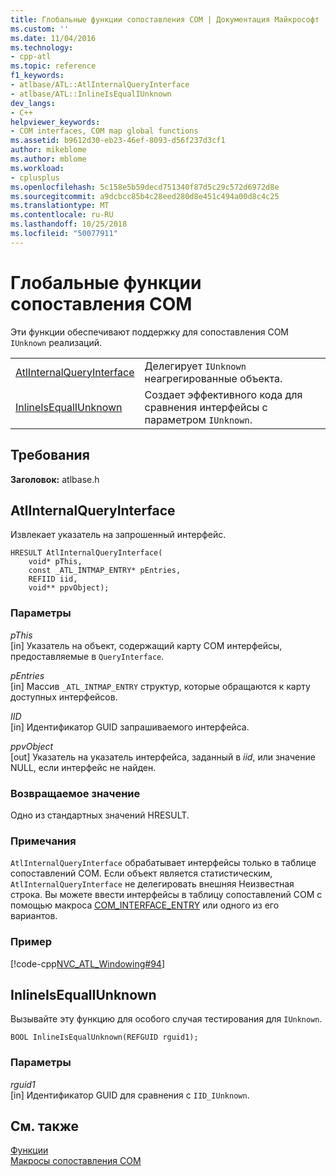 ```yaml
---
title: Глобальные функции сопоставления COM | Документация Майкрософт
ms.custom: ''
ms.date: 11/04/2016
ms.technology:
- cpp-atl
ms.topic: reference
f1_keywords:
- atlbase/ATL::AtlInternalQueryInterface
- atlbase/ATL::InlineIsEqualIUnknown
dev_langs:
- C++
helpviewer_keywords:
- COM interfaces, COM map global functions
ms.assetid: b9612d30-eb23-46ef-8093-d56f237d3cf1
author: mikeblome
ms.author: mblome
ms.workload:
- cplusplus
ms.openlocfilehash: 5c158e5b59decd751340f87d5c29c572d6972d8e
ms.sourcegitcommit: a9dcbcc85b4c28eed280d8e451c494a00d8c4c25
ms.translationtype: MT
ms.contentlocale: ru-RU
ms.lasthandoff: 10/25/2018
ms.locfileid: "50077911"
---
```

# <a name="com-map-global-functions"></a>Глобальные функции сопоставления COM

Эти функции обеспечивают поддержку для сопоставления COM `IUnknown` реализаций.

|||
|-|-|
|[AtlInternalQueryInterface](#atlinternalqueryinterface)|Делегирует `IUnknown` неагрегированные объекта.|
|[InlineIsEqualIUnknown](#inlineisequaliunknown)|Создает эффективного кода для сравнения интерфейсы с параметром `IUnknown`.|

## <a name="requirements"></a>Требования

**Заголовок:** atlbase.h

##  <a name="atlinternalqueryinterface"></a>  AtlInternalQueryInterface

Извлекает указатель на запрошенный интерфейс.

```
HRESULT AtlInternalQueryInterface(
    void* pThis,
    const _ATL_INTMAP_ENTRY* pEntries,
    REFIID iid,
    void** ppvObject);
```

### <a name="parameters"></a>Параметры

*pThis*<br/>
[in] Указатель на объект, содержащий карту COM интерфейсы, предоставляемые в `QueryInterface`.

*pEntries*<br/>
[in] Массив `_ATL_INTMAP_ENTRY` структур, которые обращаются к карту доступных интерфейсов.

*IID*<br/>
[in] Идентификатор GUID запрашиваемого интерфейса.

*ppvObject*<br/>
[out] Указатель на указатель интерфейса, заданный в *iid*, или значение NULL, если интерфейс не найден.

### <a name="return-value"></a>Возвращаемое значение

Одно из стандартных значений HRESULT.

### <a name="remarks"></a>Примечания

`AtlInternalQueryInterface` обрабатывает интерфейсы только в таблице сопоставлений COM. Если объект является статистическим, `AtlInternalQueryInterface` не делегировать внешняя Неизвестная строка. Вы можете ввести интерфейсы в таблицу сопоставлений COM с помощью макроса [COM_INTERFACE_ENTRY](com-interface-entry-macros.md#com_interface_entry) или одного из его вариантов.

### <a name="example"></a>Пример

[!code-cpp[NVC_ATL_Windowing#94](../../atl/codesnippet/cpp/com-map-global-functions_1.cpp)]

##  <a name="inlineisequaliunknown"></a>  InlineIsEqualIUnknown

Вызывайте эту функцию для особого случая тестирования для `IUnknown`.

```
BOOL InlineIsEqualUnknown(REFGUID rguid1);
```

### <a name="parameters"></a>Параметры

*rguid1*<br/>
[in] Идентификатор GUID для сравнения с `IID_IUnknown`.

## <a name="see-also"></a>См. также

[Функции](../../atl/reference/atl-functions.md)<br/>
[Макросы сопоставления COM](../../atl/reference/com-map-macros.md)
